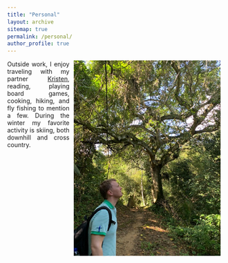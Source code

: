 ```yaml
---
title: "Personal"
layout: archive
sitemap: true
permalink: /personal/
author_profile: true
---
```



<img src="/assets/images/Hiking.jpg" width="340px" alt="Eirik Valseth" align="right" style="display:block;margin-bottom:10px;margin-left:auto;margin-right:auto;padding-left: 10px;padding-right: 10px;" z-index="1" />



<p style="text-align: justify; padding-right: 10px;">
Outside work, I enjoy traveling with my partner <a href="https://www.usgs.gov/staff-profiles/kristen-valseth">Kristen</a>, reading, playing board games, cooking, hiking, and fly fishing to mention a few. During the winter my favorite activity is skiing, both downhill and cross country.
</p>

